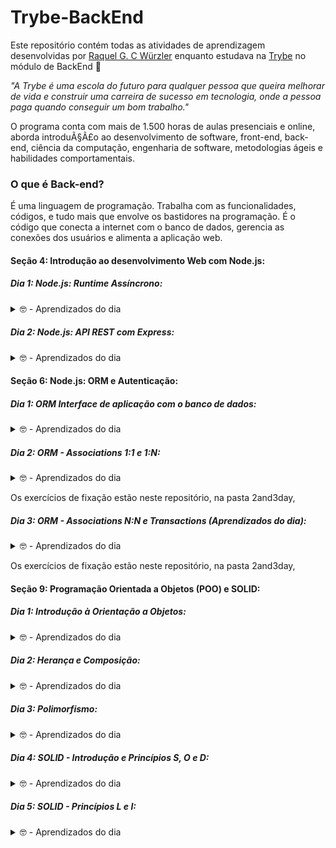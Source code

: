 # Trybe-BackEnd

Este repositório contém todas as atividades de aprendizagem desenvolvidas por [Raquel G. C Würzler](https://www.linkedin.com/in/raquel-c-wurzler/) enquanto estudava na [Trybe](https://www.betrybe.com/) no módulo de BackEnd :rocket:

_"A Trybe é uma escola do futuro para qualquer pessoa que queira melhorar de vida e construir uma carreira de sucesso em tecnologia, onde a pessoa paga quando conseguir um bom trabalho."_

O programa conta com mais de 1.500 horas de aulas presenciais e online, aborda introduÃ§Ã£o ao desenvolvimento de software, front-end, back-end, ciência da computação, engenharia de software, metodologias ágeis e habilidades comportamentais.

### O que é Back-end?
É uma linguagem de programação. Trabalha com as funcionalidades, códigos, e tudo mais que envolve os bastidores na programação.
É o código que conecta a internet com o banco de dados, gerencia as conexões dos usuários e alimenta a aplicação web.

#### Seção 4: Introdução ao desenvolvimento Web com Node.js:

##### Dia 1: Node.js: Runtime Assíncrono:
<details>
  <summary>🤓 - Aprendizados do dia</summary>
  ⏩ Introdução ao Node; <br />
  ⏩ Sistema Módulos: O que é, Pra que serve, ; <br />
  ⏩ Principais Sistemas de Módulo; <br />
  ⏩ NPM; <br />
  ⏩ Fluxo assíncrono; <br />
</details>

##### Dia 2: Node.js: API REST com Express:
<details>
  <summary>🤓 - Aprendizados do dia</summary>
  ⏩ Definir um Servidor; <br />
  ⏩ Utilizar o Node.js com o framework Express para criar uma rota de um endpoint de API, acessível pelo navegador; <br />
  ⏩ Utilizar o Nodemon para auxiliar no desenvolvimento de APIs Node.js com o framework Express; <br />
  ⏩ Utilizar o Node.js com o framework Express para criar uma aplicação C.R.U.D. - de criação, leitura, atualização e remoção de dados; <br />
  ⏩ Utilizar o Thunder Client para fazer requisições a partir do VS Code; <br />
  ⏩ Descrever uma API REST; <br />
</details>


#### Seção 6: Node.js: ORM e Autenticação:

##### Dia 1: ORM Interface de aplicação com o banco de dados:
<details>
  <summary>🤓 - Aprendizados do dia</summary>
  ⏩  O que é ORM - Interface da aplicação com o banco de dados; <br />
  ⏩  Mapeamentos - Data Mapper e o Active Record; <br />
  ⏩  Sequelize - Uma das bibliotecas de ORM mais conhecidas; <br />
  ⏩  Como configurar o Sequelize; <br />
  ⏩  Aplicando Sequelize em cada camada do MSC (Model, Service, Controller - Arquitetura de Software); <br />
</details>

##### Dia 2: ORM - Associations 1:1 e 1:N:
<details>
  <summary>🤓 - Aprendizados do dia</summary>
  ⏩  Como aplicar relacionamento 1:1 no Sequelize; <br />
  ⏩  Como aplicar relacionamento 1:N no Sequelize; <br />
  ⏩  Eager loading, ou carregamento antecipado; <br />
  ⏩  Lazy loading, ou carregamento tardio; <br />
</details>

Os exercícios de fixação estão neste repositório, na pasta 2and3day,

##### Dia 3: ORM - Associations N:N e Transactions (Aprendizados do dia):
<details>
  <summary>🤓 - Aprendizados do dia</summary>
  ⏩  O que são e como aplicar Transações; <br />
  ⏩  Como aplicar relacionamento N:N no Sequelize; <br />
</details>

Os exercícios de fixação estão neste repositório, na pasta 2and3day,

#### Seção 9: Programação Orientada a Objetos (POO) e SOLID:

##### Dia 1: Introdução à Orientação a Objetos:
<details>
  <summary>🤓 - Aprendizados do dia</summary>
  ⏩  O que POO; <br />
  ⏩  Abstração; <br />
  ⏩  Encapsulamento; <br />
  ⏩  Implementar em TypeScript, Classes, Instâncias, Atributos e Métodos; <br />
</details>

##### Dia 2: Herança e Composição:
<details>
  <summary>🤓 - Aprendizados do dia</summary>
  ⏩  Herança; <br />
  ⏩  Interface; <br />
  ⏩  Interface versus Classe; <br />
  ⏩  Composição e Agregação; <br />
</details>

##### Dia 3: Polimorfismo:
<details>
  <summary>🤓 - Aprendizados do dia</summary>
  ⏩  Polimorfismo, o que é?; <br />
  ⏩  Classe Abstrata; <br />
  ⏩  Método Abstrato; <br />
  ⏩  Métodos Estáticos; <br />
</details>

##### Dia 4: SOLID - Introdução e Princípios S, O e D:
<details>
  <summary>🤓 - Aprendizados do dia</summary>
  ⏩  Princípios do SOLID; <br />
  ⏩  S: Single Responsibility Principle (Princípio da Responsabilidade Única ou SRP); <br />
  ⏩  O: Open/Closed Principle (Princípio do Aberto/Fechado ou OCP); <br />
  ⏩  D: Dependency Inversion Principle (Princípio da Inversão de Dependência ou DIP); <br />
</details>

##### Dia 5: SOLID - Princípios L e I:
<details>
  <summary>🤓 - Aprendizados do dia</summary>
  ⏩  Princípios do SOLID; <br />
  ⏩  L: Liskov Substitution Principle (Princípio de Substituição de Liskov ou LSP); <br />
  ⏩  I: Interface Segregation Principle (Princípio da Segregação de Interface ou ISP); <br />
</details>
